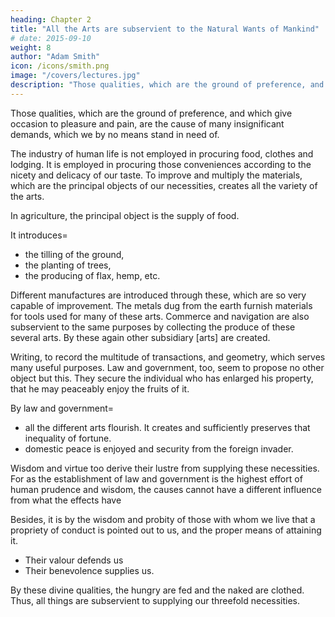 ```yaml
---
heading: Chapter 2
title: "All the Arts are subservient to the Natural Wants of Mankind"
# date: 2015-09-10
weight: 8
author: "Adam Smith"
icon: /icons/smith.png
image: "/covers/lectures.jpg"
description: "Those qualities, which are the ground of preference, and which give occasion to pleasure and pain, are the cause of many insignificant demands, which we by no means stand in need of"
---
```




Those qualities, which are the ground of preference, and which give occasion to pleasure and pain, are the cause of many insignificant demands, which we by no means stand in need of.

The industry of human life is not employed in procuring food, clothes and lodging. It is employed in procuring those conveniences according to the nicety and delicacy of our taste. To improve and multiply the materials, which are the principal objects of our necessities, creates all the variety of the arts.

In agriculture, the principal object is the supply of food.

It introduces= 
- the tilling of the ground,
- the planting of trees,
- the producing of flax, hemp, etc.

Different manufactures are introduced through these, which are so very capable of improvement. The metals dug from the earth furnish materials for tools used for many of these arts. Commerce and navigation are also subservient to the same purposes by collecting the produce of these several arts. By these again other subsidiary [arts] are created.

Writing, to record the multitude of transactions, and geometry, which serves many useful purposes.
Law and government, too, seem to propose no other object but this.
They secure the individual who has enlarged his property, that he may peaceably enjoy the fruits of it.

By law and government= 
- all the different arts flourish. It creates and sufficiently preserves that inequality of fortune.
- domestic peace is enjoyed and security from the foreign invader.

Wisdom and virtue too derive their lustre from supplying these necessities.
For as the establishment of law and government is the highest effort of human prudence and wisdom, the causes cannot have a different influence from what the effects have

Besides, it is by the wisdom and probity of those with whom we live that a propriety of conduct is pointed out to us, and the proper means of attaining it.
- Their valour defends us
- Their benevolence supplies us.

By these divine qualities, the hungry are fed and the naked are clothed.
Thus,  all things are subservient to supplying our threefold necessities.